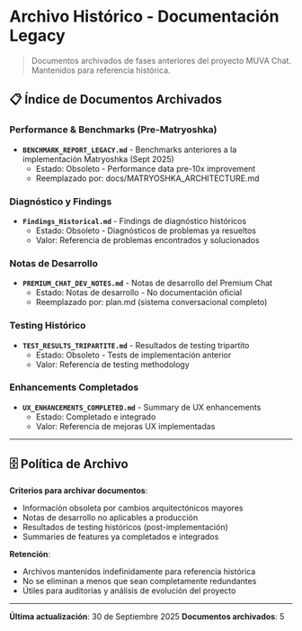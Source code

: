 # Archivo Histórico - Documentación Legacy

> Documentos archivados de fases anteriores del proyecto MUVA Chat. Mantenidos para referencia histórica.

## 📋 Índice de Documentos Archivados

### Performance & Benchmarks (Pre-Matryoshka)
- **`BENCHMARK_REPORT_LEGACY.md`** - Benchmarks anteriores a la implementación Matryoshka (Sept 2025)
  - Estado: Obsoleto - Performance data pre-10x improvement
  - Reemplazado por: docs/MATRYOSHKA_ARCHITECTURE.md

### Diagnóstico y Findings
- **`Findings_Historical.md`** - Findings de diagnóstico históricos
  - Estado: Obsoleto - Diagnósticos de problemas ya resueltos
  - Valor: Referencia de problemas encontrados y solucionados

### Notas de Desarrollo
- **`PREMIUM_CHAT_DEV_NOTES.md`** - Notas de desarrollo del Premium Chat
  - Estado: Notas de desarrollo - No documentación oficial
  - Reemplazado por: plan.md (sistema conversacional completo)

### Testing Histórico
- **`TEST_RESULTS_TRIPARTITE.md`** - Resultados de testing tripartito
  - Estado: Obsoleto - Tests de implementación anterior
  - Valor: Referencia de testing methodology

### Enhancements Completados
- **`UX_ENHANCEMENTS_COMPLETED.md`** - Summary de UX enhancements
  - Estado: Completado e integrado
  - Valor: Referencia de mejoras UX implementadas

---

## 🗄️ Política de Archivo

**Criterios para archivar documentos**:
- Información obsoleta por cambios arquitectónicos mayores
- Notas de desarrollo no aplicables a producción
- Resultados de testing históricos (post-implementación)
- Summaries de features ya completados e integrados

**Retención**:
- Archivos mantenidos indefinidamente para referencia histórica
- No se eliminan a menos que sean completamente redundantes
- Útiles para auditorías y análisis de evolución del proyecto

---

**Última actualización**: 30 de Septiembre 2025
**Documentos archivados**: 5
